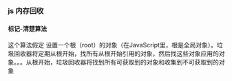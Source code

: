 ### js 内存回收

#### 标记-清楚算法

这个算法假定 设置一个根（root）的对象（在JavaScript里，根是全局对象）。垃圾回收器将定期从根开始，找所有从根开始引用的对象，然后找这些对象应用的对象。。。从根开始，垃圾回收器将找到所有可获取到的对象和收集到不可获取到的对象